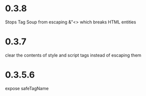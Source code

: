 # 0.3.8

Stops Tag Soup from escaping &"<> which breaks HTML entities

# 0.3.7

clear the contents of style and script tags instead of escaping them

# 0.3.5.6

expose safeTagName
